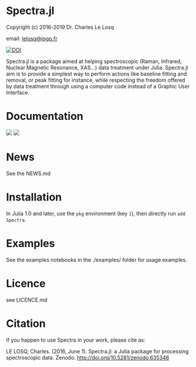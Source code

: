 # Spectra.jl

Copyright (c) 2016-2019 Dr. Charles Le Losq

email: lelosq@ipgp.fr

[![DOI](https://zenodo.org/badge/doi/10.5281/zenodo.53940.svg)](http://doi.org/10.5281/zenodo.635346)

Spectra.jl is a package aimed at helping spectroscopic (Raman, Infrared, Nuclear Magnetic Resonance, XAS...) data treatment under Julia. Spectra.jl aim is to provide a simplest way to perform actions like baseline fitting and removal, or peak fitting for instance, while respecting the freedom offered by data treatment through using a computer code instead of a Graphic User Interface.

# Documentation

[![](https://img.shields.io/badge/docs-latest-blue.svg)](https://charlesll.github.io/Spectra.jl/latest) [![](https://img.shields.io/badge/docs-stable-blue.svg)](https://charlesll.github.io/Spectra.jl/stable)

# News

See the NEWS.md

# Installation

In Julia 1.0 and later, use the `pkg` environment (key `]`), then directly run `add Spectra`.

# Examples

See the examples notebooks in the ./examples/ folder for usage examples.

# Licence

see LICENCE.md

# Citation

If you happen to use Spectra in your work, please cite as:

LE LOSQ, Charles. (2016, June 1). Spectra.jl: a Julia package for processing spectroscopic data. Zenodo. http://doi.org/10.5281/zenodo.635346
